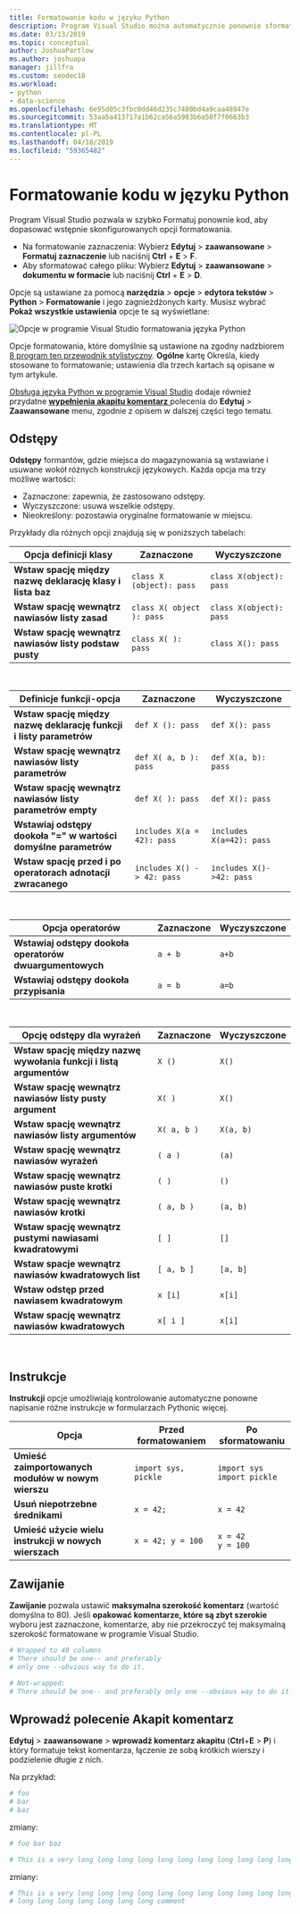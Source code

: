 ```yaml
---
title: Formatowanie kodu w języku Python
description: Program Visual Studio można automatycznie ponownie sformatować kodu języka Python, w tym odstępy, instrukcji, zawijania i komentarze.
ms.date: 03/13/2019
ms.topic: conceptual
author: JoshuaPartlow
ms.author: joshuapa
manager: jillfra
ms.custom: seodec18
ms.workload:
- python
- data-science
ms.openlocfilehash: 6e95d05c3fbc0dd46d235c7480bd4a9caa48947e
ms.sourcegitcommit: 53aa5a413717a1b62ca56a5983b6a50f7f0663b3
ms.translationtype: MT
ms.contentlocale: pl-PL
ms.lasthandoff: 04/18/2019
ms.locfileid: "59365482"
---
```

# <a name="format-python-code"></a>Formatowanie kodu w języku Python

Program Visual Studio pozwala w szybko Formatuj ponownie kod, aby dopasować wstępnie skonfigurowanych opcji formatowania.

- Na formatowanie zaznaczenia: Wybierz **Edytuj** > **zaawansowane** > **Formatuj zaznaczenie** lub naciśnij **Ctrl** + **E** > **F**.
- Aby sformatować całego pliku: Wybierz **Edytuj** > **zaawansowane** > **dokumentu w formacie** lub naciśnij **Ctrl** + **E** > **D**.

Opcje są ustawiane za pomocą **narzędzia** > **opcje** > **edytora tekstów** > **Python**  >  **Formatowanie** i jego zagnieżdżonych karty. Musisz wybrać **Pokaż wszystkie ustawienia** opcje te są wyświetlane:

![Opcje w programie Visual Studio formatowania języka Python](media/options-editor-formatting.png)

Opcje formatowania, które domyślnie są ustawione na zgodny nadzbiorem [8 program ten przewodnik stylistyczny](https://www.python.org/dev/peps/pep-0008/). **Ogólne** kartę Określa, kiedy stosowane to formatowanie; ustawienia dla trzech kartach są opisane w tym artykule.

[Obsługa języka Python w programie Visual Studio](installing-python-support-in-visual-studio.md) dodaje również przydatne [ **wypełnienia akapitu komentarz** ](#fill-comment-paragraph-command) polecenia do **Edytuj**  >   **Zaawansowane** menu, zgodnie z opisem w dalszej części tego tematu.

## <a name="spacing"></a>Odstępy

**Odstępy** formantów, gdzie miejsca do magazynowania są wstawiane i usuwane wokół różnych konstrukcji językowych. Każda opcja ma trzy możliwe wartości:

- Zaznaczone: zapewnia, że zastosowano odstępy.
- Wyczyszczone: usuwa wszelkie odstępy.
- Nieokreślony: pozostawia oryginalne formatowanie w miejscu.

Przykłady dla różnych opcji znajdują się w poniższych tabelach:

| Opcja definicji klasy | Zaznaczone | Wyczyszczone |
| --- | --- | --- |
| **Wstaw spację między nazwę deklarację klasy i lista baz** | `class X (object): pass` | `class X(object): pass` |
| **Wstaw spację wewnątrz nawiasów listy zasad** | `class X( object ): pass` | `class X(object): pass` |
| **Wstaw spację wewnątrz nawiasów listy podstaw pusty** | `class X( ): pass` | `class X(): pass` |

<br/>

| Definicje funkcji-opcja | Zaznaczone | Wyczyszczone |
| --- | --- | --- |
| **Wstaw spację między nazwę deklarację funkcji i listy parametrów** | `def X (): pass` | `def X(): pass` |
| **Wstaw spację wewnątrz nawiasów listy parametrów** | `def X( a, b ): pass` | `def X(a, b): pass` |
| **Wstaw spację wewnątrz nawiasów listy parametrów empty** | `def X( ): pass` | `def X(): pass` |
| **Wstawiaj odstępy dookoła "=" w wartości domyślne parametrów** | `includes X(a = 42): pass` | `includes X(a=42): pass` |
| **Wstaw spację przed i po operatorach adnotacji zwracanego** | `includes X() -> 42: pass` | `includes X()->42: pass` |

<br/>

| Opcja operatorów | Zaznaczone | Wyczyszczone |
| --- | --- | --- |
| **Wstawiaj odstępy dookoła operatorów dwuargumentowych** | `a + b` | `a+b` |
| **Wstawiaj odstępy dookoła przypisania** | `a = b` | `a=b` |

<br/>

| Opcję odstępy dla wyrażeń | Zaznaczone | Wyczyszczone |
| --- | --- | --- |
| **Wstaw spację między nazwę wywołania funkcji i listą argumentów** | `X ()` | `X()` |
| **Wstaw spację wewnątrz nawiasów listy pusty argument** | `X( )` | `X()` |
| **Wstaw spację wewnątrz nawiasów listy argumentów** | `X( a, b )` | `X(a, b)` |
| **Wstaw spację wewnątrz nawiasów wyrażeń** | `( a )` | `(a)` |
| **Wstaw spację wewnątrz nawiasów puste krotki** | `( )` | `()` |
| **Wstaw spację wewnątrz nawiasów krotki** | `( a, b )` | `(a, b)` |
| **Wstaw spację wewnątrz pustymi nawiasami kwadratowymi** | `[ ]` | `[]` |
| **Wstaw spacje wewnątrz nawiasów kwadratowych list** | `[ a, b ]` | `[a, b]` |
| **Wstaw odstęp przed nawiasem kwadratowym** | `x [i]` | `x[i]` |
| **Wstaw spację wewnątrz nawiasów kwadratowych** | `x[ i ]` | `x[i]` |

<br/>

## <a name="statements"></a>Instrukcje

**Instrukcji** opcje umożliwiają kontrolowanie automatyczne ponowne napisanie różne instrukcje w formularzach Pythonic więcej.

| Opcja | Przed formatowaniem | Po sformatowaniu |
| --- | --- | --- |
| **Umieść zaimportowanych modułów w nowym wierszu** | `import sys, pickle` | `import sys`<br/>`import pickle` |
| **Usuń niepotrzebne średnikami** | `x = 42;` | `x = 42` |
| **Umieść użycie wielu instrukcji w nowych wierszach** | `x = 42; y = 100` | `x = 42`<br/>`y = 100` |

## <a name="wrapping"></a>Zawijanie

**Zawijanie** pozwala ustawić **maksymalna szerokość komentarz** (wartość domyślna to 80). Jeśli **opakować komentarze, które są zbyt szerokie** wyboru jest zaznaczone, komentarze, aby nie przekroczyć tej maksymalną szerokość formatowane w programie Visual Studio.

```python
# Wrapped to 40 columns
# There should be one-- and preferably
# only one --obvious way to do it.
```

```python
# Not-wrapped:
# There should be one-- and preferably only one --obvious way to do it.
```

## <a name="fill-comment-paragraph-command"></a>Wprowadź polecenie Akapit komentarz

**Edytuj** > **zaawansowane** > **wprowadź komentarz akapitu** (**Ctrl**+**E**  >  **P**) i który formatuje tekst komentarza, łączenie ze sobą krótkich wierszy i podzielenie długie z nich.

Na przykład:

```python
# foo
# bar
# baz
```

zmiany:

```python
# foo bar baz
```

```python
# This is a very long long long long long long long long long long long long long long long long long long long comment
```

zmiany:

```python
# This is a very long long long long long long long long long long long long
# long long long long long long long comment
```
